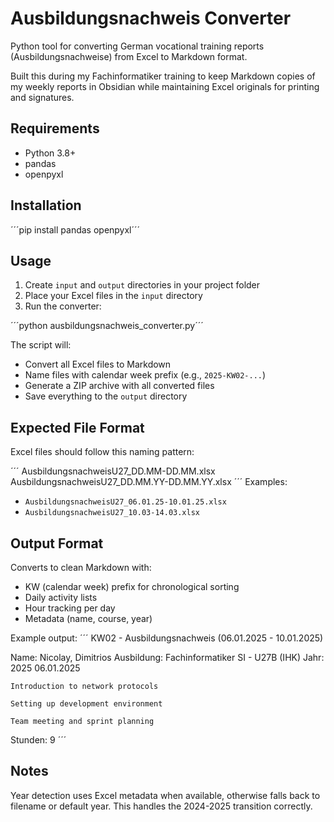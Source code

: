 # Ausbildungsnachweis Converter

Python tool for converting German vocational training reports (Ausbildungsnachweise) from Excel to Markdown format.

Built this during my Fachinformatiker training to keep Markdown copies of my weekly reports in Obsidian while maintaining Excel originals for printing and signatures.

## Requirements

- Python 3.8+
- pandas
- openpyxl

## Installation

´´´pip install pandas openpyxl´´´

## Usage

1. Create `input` and `output` directories in your project folder
2. Place your Excel files in the `input` directory
3. Run the converter:

´´´python ausbildungsnachweis_converter.py´´´

The script will:
- Convert all Excel files to Markdown
- Name files with calendar week prefix (e.g., `2025-KW02-...`)
- Generate a ZIP archive with all converted files
- Save everything to the `output` directory

## Expected File Format

Excel files should follow this naming pattern:

´´´
AusbildungsnachweisU27_DD.MM-DD.MM.xlsx
AusbildungsnachweisU27_DD.MM.YY-DD.MM.YY.xlsx
´´´
Examples:
- `AusbildungsnachweisU27_06.01.25-10.01.25.xlsx`
- `AusbildungsnachweisU27_10.03-14.03.xlsx`

## Output Format

Converts to clean Markdown with:
- KW (calendar week) prefix for chronological sorting
- Daily activity lists
- Hour tracking per day
- Metadata (name, course, year)

Example output:
´´´
KW02 - Ausbildungsnachweis (06.01.2025 - 10.01.2025)

Name: Nicolay, Dimitrios
Ausbildung: Fachinformatiker SI - U27B (IHK)
Jahr: 2025
06.01.2025

    Introduction to network protocols

    Setting up development environment

    Team meeting and sprint planning

Stunden: 9
´´´

## Notes

Year detection uses Excel metadata when available, otherwise falls back to filename or default year. This handles the 2024-2025 transition correctly.